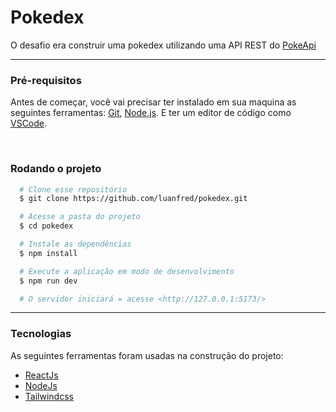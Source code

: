 # Pokedex

<p>O desafio era construir uma pokedex utilizando uma API REST do <a href="https://pokeapi.co/">PokeApi</a></p>
<hr>

<h3>Pré-requisitos</h3>
<p>
  Antes de começar, você vai precisar ter instalado em sua maquina as seguintes ferramentas: 
  <a href="https://git-scm.com/"> Git</a>,
  <a href="https://nodejs.org/en/"> Node.js</a>.
  E ter um editor de código como 
  <a href="https://code.visualstudio.com/"> VSCode</a>.
</p>

<br>

<h3>Rodando o projeto</h3>

```bash
  # Clone esse repositório
  $ git clone https://github.com/luanfred/pokedex.git

  # Acesse a pasta do projeto
  $ cd pokedex

  # Instale as dependências
  $ npm install

  # Execute a aplicação em modo de desenvolvimento
  $ npm run dev

  # O servidor iniciará = acesse <http://127.0.0.1:5173/>

```

<hr>

<h3>Tecnologias</h3>
<p>As seguintes ferramentas foram usadas na construção do projeto:</p>
    <ul>
        <li><a href="https://pt-br.reactjs.org/">ReactJs</a></li>
        <li><a href="https://nodejs.org/en/">NodeJs</a></li>
        <li><a href="https://tailwindcss.com/">Tailwindcss</a></li>    
    </ul>
